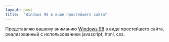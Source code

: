 ```yaml
---
layout: post
title:  "Windows 98 в виде простейшего сайта"
---
```




Представляю вашему вниманию [Windows 98](https://uzundemir.github.io/windows_98/) в виде простейшего сайта, реализованный с использованием javascript, html, css.
